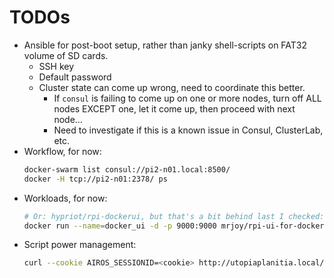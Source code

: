 # TODOs

* Ansible for post-boot setup, rather than janky shell-scripts on FAT32 volume of SD cards.
    * SSH key
    * Default password
    * Cluster state can come up wrong, need to coordinate this better.
        * If `consul` is failing to come up on one or more nodes, turn off ALL nodes EXCEPT one, let it come up, then proceed with next node...
        * Need to investigate if this is a known issue in Consul, ClusterLab, etc.
* Workflow, for now:
    ```bash
    docker-swarm list consul://pi2-n01.local:8500/
    docker -H tcp://pi2-n01:2378/ ps
    ```
* Workloads, for now:
    ```bash
    # Or: hypriot/rpi-dockerui, but that's a bit behind last I checked:
    docker run --name=docker_ui -d -p 9000:9000 mrjoy/rpi-ui-for-docker:v0.11.0-beta -e http://$(ip addr list | grep eth0 | grep inet | grep eth0.200 | awk '{ print $2 }' | cut -d/ -f1):2378
    ```
* Script power management:
    ```bash
    curl --cookie AIROS_SESSIONID=<cookie> http://utopiaplanitia.local/sensors | jsonpp
    ```
